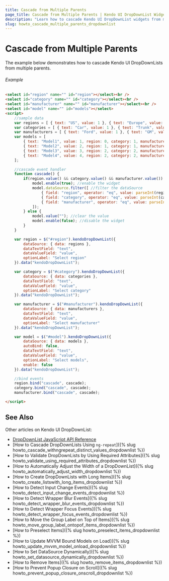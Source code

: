 ```yaml
---
title: Cascade from Multiple Parents
page_title: Cascade from Multiple Parents | Kendo UI DropDownList Widget
description: "Learn how to cascade Kendo UI DropDownList widgets from multiple parents."
slug: howto_cascade_multiple_parents_dropdownlist
---
```


# Cascade from Multiple Parents

The example below demonstrates how to cascade Kendo UI DropDownLists from multiple parents.

###### Example

```html
<select id="region" name="" id="region"></select><br />
<select id="category" name="" id="category"></select><br />
<select id="manufacturer" name="" id="manufacturer"></select><br />
<select id="model" name="" id="models"></select>
<script>
    //sample data
    var regions = [ { text: "US", value: 1 }, { text: "Europe", value: 2 } ];
    var categories = [ { text: "Car", value: 1 }, { text: "Trunk", value: 2 } ];
    var manufacturers = [ { text: "Ford", value: 1 }, { text: "GM", value: 2 } ];
    var models = [
        { text: "Model1", value: 1, region: 0, category: 1, manufacturer: 1 },
        { text: "Model2", value: 2, region: 1, category: 1, manufacturer: 1 },
        { text: "Model3", value: 3, region: 2, category: 2, manufacturer: 2 },
        { text: "Model4", value: 4, region: 2, category: 2, manufacturer: 2 }
    ];

    //cascade event handler
    function cascade() {
        if(region.value() && category.value() && manufacturer.value()) { //check if parents have value
            model.enable(true); //enable the widget
            model.dataSource.filter([ //filter the dataSource
                { field: "region", operator: "eq", value: parseInt(region.value()) },
                { field: "category", operator: "eq", value: parseInt(category.value()) },
                { field: "manufacturer", operator: "eq", value: parseInt(manufacturer.value()) }
            ]);
        } else {
            model.value(""); //clear the value
            model.enable(false); //disable the widget
        }
    }

    var region = $("#region").kendoDropDownList({
        dataSource: { data: regions },
        dataTextField: "text",
        dataValueField: "value",
        optionLabel: "Select region"
    }).data("kendoDropDownList");

    var category = $("#category").kendoDropDownList({
        dataSource: { data: categories },
        dataTextField: "text",
        dataValueField: "value",
        optionLabel: "Select category"
    }).data("kendoDropDownList");

    var manufacturer = $("#manufacturer").kendoDropDownList({
        dataSource: { data: manufacturers },
        dataTextField: "text",
        dataValueField: "value",
        optionLabel: "Select manufacturer"
    }).data("kendoDropDownList");

    var model = $("#model").kendoDropDownList({
        dataSource: { data: models },
        autoBind: false,
        dataTextField: "text",
        dataValueField: "value",
        optionLabel: "Select models",
        enable: false
    }).data("kendoDropDownList");

    //bind events
    region.bind("cascade", cascade);
    category.bind("cascade", cascade);
    manufacturer.bind("cascade", cascade);

</script>
```

## See Also

Other articles on Kendo UI DropDownList:

* [DropDownList JavaScript API Reference](/api/javascript/ui/dropdownlist)
* [How to Cascade DropDownLists Using `ng-repeat`]({% slug howto_cascade_withngrepeat_distinct_values_dropdownlist %})
* [How to Validate DropDownLists by Using Required Attributes]({% slug howto_validate_using_required_attributes_dropdownlist %})
* [How to Automatically Adjust the Width of a DropDownList]({% slug howto_automatically_adjust_width_dropdownlist %})
* [How to Create DropDownLists with Long Items]({% slug howto_create_listswith_long_items_dropdownlist %})
* [How to Detect Input Change Events]({% slug howto_detect_input_change_events_dropdownlist %})
* [How to Detect Wrapper Blur Events]({% slug howto_detect_wrapper_blur_events_dropdownlist %})
* [How to Detect Wrapper Focus Events]({% slug howto_detect_wrapper_focus_events_dropdownlist %})
* [How to Move the Group Label on Top of Items]({% slug howto_move_group_label_ontopof_items_dropdownlist %})
* [How to Preselect Items]({% slug howto_preselect_items_dropdownlist %})
* [How to Update MVVM Bound Models on Load]({% slug howto_update_mvvm_model_onload_dropdownlist %})
* [How to Set DataSource Dynamically]({% slug howto_set_datasource_dynamically_dropdownlist %})
* [How to Remove Items]({% slug howto_remove_items_dropdownlist %})
* [How to Prevent Popup Closure on Scroll]({% slug howto_prevent_popup_closure_onscroll_dropdownlist %})
